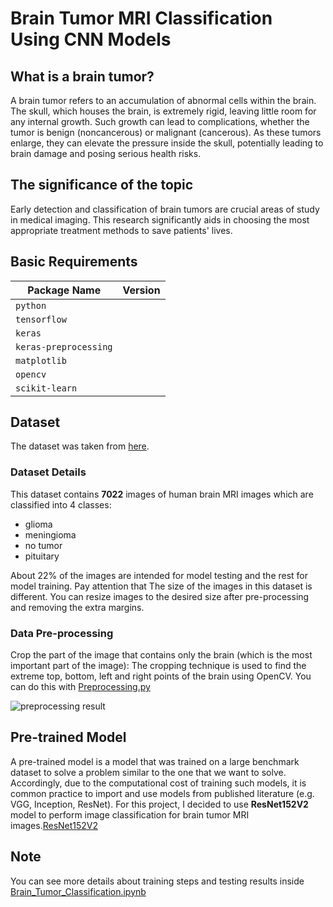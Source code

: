 # Brain Tumor MRI Classification Using CNN Models

## What is a brain tumor?

A brain tumor refers to an accumulation of abnormal cells within the brain. The skull, which houses the brain, is extremely rigid, leaving little room for any internal growth. Such growth can lead to complications, whether the tumor is benign (noncancerous) or malignant (cancerous). As these tumors enlarge, they can elevate the pressure inside the skull, potentially leading to brain damage and posing serious health risks.

## The significance of the topic

Early detection and classification of brain tumors are crucial areas of study in medical imaging. This research significantly aids in choosing the most appropriate treatment methods to save patients' lives.

## Basic Requirements

| **Package Name**      | **Version** |
| --------------------- | ----------- |
| `python`              |       |
| `tensorflow`          |        |
| `keras`               |        |
| `keras-preprocessing` |        |
| `matplotlib`          |        |
| `opencv`              |        |
| `scikit-learn`        |       |

## Dataset

The dataset was taken from [here](https://www.kaggle.com/masoudnickparvar/brain-tumor-mri-dataset).

### Dataset Details

This dataset contains **7022** images of human brain MRI images which are classified into 4 classes:

- glioma
- meningioma
- no tumor
- pituitary

About 22% of the images are intended for model testing and the rest for model training.
Pay attention that The size of the images in this dataset is different. You can resize images to the desired size after pre-processing and removing the extra margins.

### Data Pre-processing

Crop the part of the image that contains only the brain (which is the most important part of the image): The cropping technique is used to find the extreme top, bottom, left and right points of the brain using OpenCV. You can do this with [Preprocessing.py](https://github.com/btlambodh/brain-tumor-classification/blob/main/Preprocessing.py)

![preprocessing result](https://github.com/btlambodh/brain-tumor-classification/blob/main/preprocess.jpg)

## Pre-trained Model

A pre-trained model is a model that was trained on a large benchmark dataset to solve a problem similar to the one that we want to solve. Accordingly, due to the computational cost of training such models, it is common practice to import and use models from published literature (e.g. VGG, Inception, ResNet). For this project, I decided to use **ResNet152V2** model to perform image classification for brain tumor MRI images.[ResNet152V2](https://keras.io/api/applications/resnet/)

## Note
You can see more details about training steps and testing results inside [Brain_Tumor_Classification.ipynb](https://github.com/btlambodh/brain-tumor-classification/blob/main/Brain_Tumor_Classification.ipynb)
